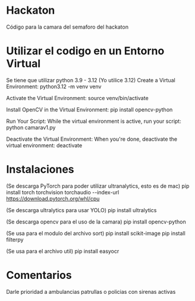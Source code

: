 # Hackaton
Código para la camara del semaforo del hackaton

# Utilizar el codigo en un Entorno Virtual
Se tiene que utilizar python 3.9 - 3.12 (Yo utilice 3.12)
Create a Virtual Environment:
        python3.12 -m venv venv
    
Activate the Virtual Environment:
        source venv/bin/activate

Install OpenCV in the Virtual Environment:
        pip install opencv-python

Run Your Script: While the virtual environment is active, run your script:
        python camarav1.py

Deactivate the Virtual Environment: When you're done, deactivate the virtual environment:
        deactivate

# Instalaciones
(Se descarga PyTorch para poder utilizar ultranalytics, esto es de mac)
    pip install torch torchvision torchaudio --index-url https://download.pytorch.org/whl/cpu

(Se descarga ultralytics para usar YOLO)
    pip install ultralytics

(Se descarga opencv para el uso de la camara)
    pip install opencv-python

(Se usa para el modulo del archivo sort)
    pip install scikit-image
    pip install filterpy

(Se usa para el archivo util)
pip install easyocr

# Comentarios
Darle prioridad a ambulancias patrullas o policias con sirenas activas